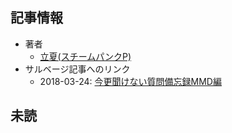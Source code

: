 ## 記事情報
- 著者
	- <a href="https://www.nicovideo.jp/user/44834021" target="_user">立夏(スチームパンクP)</a>
- サルベージ記事へのリンク
	- 2018-03-24: <a href="https://mmdblomagasaru.blogspot.com/2025/02/mmd_9.html" target="_page">今更聞けない質問備忘録MMD編</a>
## 未読
